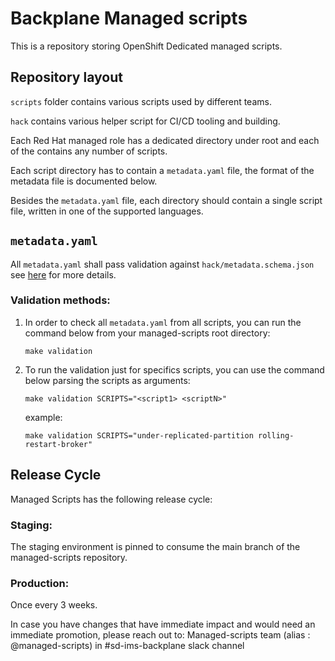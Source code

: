 # Backplane Managed scripts

This is a repository storing OpenShift Dedicated managed scripts.

## Repository layout

`scripts` folder contains various scripts used by different teams.

`hack` contains various helper script for CI/CD tooling and building.

Each Red Hat managed role has a dedicated directory under root and each of the contains any number
of scripts.

Each script directory has to contain a `metadata.yaml` file, the format of the metadata file is
documented below.

Besides the `metadata.yaml` file, each directory should contain a single script file, written in one of
the supported languages.

## `metadata.yaml`

All `metadata.yaml` shall pass validation against `hack/metadata.schema.json` see [here](https://json-schema.org/) for more details.

### Validation methods:

1. In order to check all `metadata.yaml` from all scripts, you can run the command below from your managed-scripts root directory:

    `make validation`

2. To run the validation just for specifics scripts, you can use the command below parsing the scripts as arguments:

    `make validation SCRIPTS="<script1> <scriptN>"`

    example:

    `make validation SCRIPTS="under-replicated-partition rolling-restart-broker"`


## Release Cycle

Managed Scripts has the following release cycle:

### Staging:

The staging environment is pinned to consume the main branch of the managed-scripts repository.

### Production:

Once every 3 weeks.

In case you have changes that have immediate impact and would need an immediate promotion, please reach out to:
Managed-scripts team (alias : @managed-scripts) in #sd-ims-backplane slack channel 

